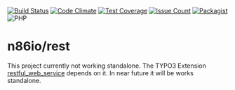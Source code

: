 [![Build Status](https://img.shields.io/travis/n86io/rest.svg?style=flat-square)](https://travis-ci.org/n86io/rest)
[![Code Climate](https://img.shields.io/codeclimate/github/n86io/rest.svg?style=flat-square)](https://codeclimate.com/github/n86io/rest)
[![Test Coverage](https://img.shields.io/codeclimate/coverage/github/n86io/rest.svg?style=flat-square)](https://codeclimate.com/github/n86io/rest/coverage)
[![Issue Count](https://img.shields.io/codeclimate/issues/github/n86io/rest.svg?style=flat-square)](https://codeclimate.com/github/n86io/rest/issues)
[![Packagist](https://img.shields.io/packagist/l/n86io/rest.svg?style=flat-square)](https://packagist.org/packages/n86io/rest)
![PHP](https://img.shields.io/badge/PHP-7.0%2C%207.1-blue.svg?style=flat-square)

# n86io/rest

This project currently not working standalone. The TYPO3 Extension [restful_web_service](https://github.com/n86io/typo3-ext-restful-web-service) depends on it. In near future it will be works standalone.